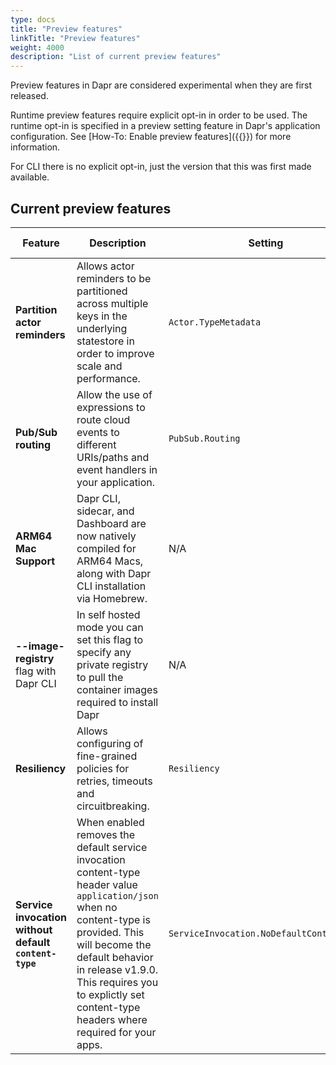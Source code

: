 ```yaml
---
type: docs
title: "Preview features"
linkTitle: "Preview features"
weight: 4000
description: "List of current preview features"
---
```

Preview features in Dapr are considered experimental when they are first released. 

Runtime preview features require explicit opt-in in order to be used. The runtime opt-in is specified in a preview setting feature in Dapr's application configuration. See [How-To: Enable preview features]({{<ref preview-features>}}) for more information.

For CLI there is no explicit opt-in, just the version that this was first made available.


## Current preview features
| Feature | Description | Setting | Documentation | Version introduced |
| ---------- |-------------|---------|---------------|-----------------|
| **Partition actor reminders** | Allows actor reminders to be partitioned across multiple keys in the underlying statestore in order to improve scale and performance. | `Actor.TypeMetadata` | [How-To: Partition Actor Reminders]({{< ref "howto-actors.md#partitioning-reminders" >}}) | v1.4 |
| **Pub/Sub routing** | Allow the use of expressions to route cloud events to different URIs/paths and event handlers in your application. | `PubSub.Routing` | [How-To: Publish a message and subscribe to a topic]({{<ref howto-route-messages>}}) | v1.7 |
| **ARM64 Mac Support** | Dapr CLI, sidecar, and Dashboard are now natively compiled for ARM64 Macs, along with Dapr CLI installation via Homebrew. | N/A | [Install the Dapr CLI]({{<ref install-dapr-cli>}}) | v1.5 |
| **--image-registry** flag with Dapr CLI| In self hosted mode you can set this flag to specify any private registry to pull the container images required to install Dapr| N/A | [init CLI command reference]({{<ref "dapr-init.md#self-hosted-environment" >}}) | v1.7 |
| **Resiliency** | Allows configuring of fine-grained policies for retries, timeouts and circuitbreaking. | `Resiliency` | [Configure Resiliency Policies]({{<ref "resiliency-overview">}}) | 
| **Service invocation without default `content-type`** | When enabled removes the default service invocation content-type header value `application/json` when no content-type is provided. This will become the default behavior in release v1.9.0. This requires you to explictly set content-type headers where required for your apps. | `ServiceInvocation.NoDefaultContentType` | [Service Invocation]({{<ref "service_invocation_api.md#request-contents" >}}) | v1.7 |

